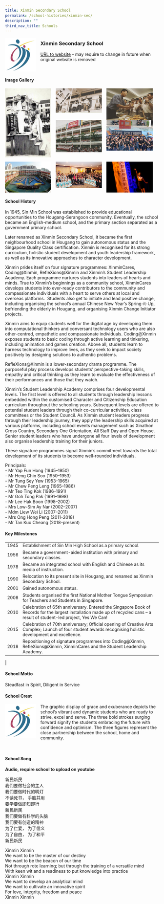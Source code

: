 ```yaml
---
title: Xinmin Secondary School
permalink: /school-histories/xinmin-sec/
description: ""
third_nav_title: Schools
---
```

<img src="/images/xinminsec1.png" style="width:20%;margin-right:15px;" align = "left">

### **Xinmin Secondary School**
[URL to website](https://xinminsec.moe.edu.sg/) - may require to change in future when original website is removed

<br clear="left">

#### **Image Gallery**

<p><a href="https://staging.d1yxymztqoj7qn.amplifyapp.com/images/xinminsec2.jpg">  
<img src="/images/xinminsec2.jpg" style="width:30%;margin-right:15px;" align = "left">
</a></p>

<p><a href="https://staging.d1yxymztqoj7qn.amplifyapp.com/images/xinminsec3.jpg">  
<img src="/images/xinminsec3.jpg" style="width:30%;margin-right:15px;" align = "left">
</a></p>

<p><a href="https://staging.d1yxymztqoj7qn.amplifyapp.com/images/xinminsec4.jpg">  
<img src="/images/xinminsec4.jpg" style="width:30%;margin-right:15px;" align = "left">
</a></p>

<p><a href="https://staging.d1yxymztqoj7qn.amplifyapp.com/images/xinminsec5.jpg">  
<img src="/images/xinminsec5.jpg" style="width:30%;margin-right:15px;" align = "left">
</a></p>

<p><a href="https://staging.d1yxymztqoj7qn.amplifyapp.com/images/xinminsec6.jpg">  
<img src="/images/xinminsec6.jpg" style="width:30%;margin-right:15px;" align = "left">
</a></p>

<br clear="left">

<p><a href="https://staging.d1yxymztqoj7qn.amplifyapp.com/images/xinminsec7.jpg">  
<img src="/images/xinminsec7.jpg" style="width:30%;margin-right:15px;" align = "left">
</a></p>

<p><a href="https://staging.d1yxymztqoj7qn.amplifyapp.com/images/xinminsec8.jpg">  
<img src="/images/xinminsec8.jpg" style="width:30%;margin-right:15px;" align = "left">
</a></p>

<p><a href="https://staging.d1yxymztqoj7qn.amplifyapp.com/images/xinminsec9.jpg">  
<img src="/images/xinminsec9.jpg" style="width:30%;margin-right:15px;" align = "left">
</a></p>

<br clear="left">

#### **School History**
In 1945, Sin Min School was established to provide educational opportunities to the Hougang-Serangoon community. Eventually, the school became an English-medium school, and the primary section separated as a government primary school.

Later renamed as Xinmin Secondary School, it became the first neighbourhood school in Hougang to gain autonomous status and the Singapore Quality Class certification. Xinmin is recognised for its strong curriculum, holistic student development and youth leadership framework, as well as its innovative approaches to character development.

Xinmin prides itself on four signature programmes: XinminCares, Coding@Xinmin, RefleXions@Xinmin and Xinmin’s Student Leadership Academy. Each programme nurtures students into leaders of hearts and minds. True to Xinmin’s beginnings as a community school, XinminCares develops students into ever-ready contributors to the community and compassionate individuals with a heart to serve others at local and overseas platforms.  Students also get to initiate and lead positive change, including organising the school’s annual Chinese New Year’s Spring-it-Up, befriending the elderly in Hougang, and organising Xinmin Change Initiator projects.

Xinmin aims to equip students well for the digital age by developing them into computational thinkers and conversant technology users who are also other-centred, empathetic and compassionate individuals. Coding@Xinmin exposes students to basic coding through active learning and tinkering, including animation and games creation. Above all, students learn to harness technology to improve lives, as they seek to impact society positively by designing solutions to authentic problems.

RefleXions@Xinmin is a lower-secondary drama programme. The purposeful play process develops students’ perspective-taking skills, empathy and critical thinking as they learn to evaluate the effectiveness of their performances and those that they watch.

Xinmin’s Student Leadership Academy comprises four developmental levels. The first level is offered to all students through leadership lessons embedded within the customised Character and Citizenship Education curriculum throughout the schooling years. Subsequent levels are offered to potential student leaders through their co-curricular activities, class committees or the Student Council. As Xinmin student leaders progress through their leadership journey, they apply the leadership skills acquired at various platforms, including school events management such as Xinathon Cross Country, Secondary One Orientation, All Staff Day and Open House. Senior student leaders who have undergone all four levels of development also organise leadership training for their juniors.

These signature programmes signal Xinmin’s commitment towards the total development of its students to become well-rounded individuals.

Principals:<br>
\- Mr Yap Fun Hong (1945–1950)<br>
\- Mr Heng Chin Soo (1950–1953)<br>
\- Mr Tung Sey Yew (1953–1965)<br>
\- Mr Chew Peng Leng (1965–1986)<br>
\- Mr Teo Ting Kok (1986–1991)<br>
\- Mr Goh Tong Pak (1991–1998)<br>
\- Mr Lee Hak Boon (1998–2002)<br>
\- Mrs Low-Sim Ay Nar (2002–2007)<br>
\- Mdm Liew Wei Li (2007–2011)<br>
\- Mrs Ong Hong Peng (2011–2018)<br>
\- Mr Tan Kuo Cheang (2018–present)

#### **Key Milestones**

|  |  |
|:---:|---|
| 1945 | Establishment of Sin Min High School as a primary school. |
| 1956 | Became a government-aided institution with primary and secondary classes. |
| 1978 | Became an integrated school with English and Chinese as its media of instruction. |
| 1990 | Relocation to its present site in Hougang, and renamed as Xinmin Secondary School. |
| 2001 | Gained autonomous status. |
| 2008 | Students organised the first National Mother Tongue Symposium for Teachers and Students in Singapore. |
| 2010 | Celebration of 65th anniversary. Entered the Singapore Book of Records for the largest installation made up of recycled cans – a result of student-led project, Yes We Can! |
| 2015 | Celebration of 70th anniversary; Official opening of Creative Arts Complex; Launch of four student awards recognising holistic development and excellence. |
| 2018 | Repositioning of signature programmes into Coding@Xinmin, RefleXions@Xinmin, XinminCares and the Student Leadership Academy. |
|

#### **School Motto**
Steadfast in Spirit, Diligent in Service

#### **School Crest**
<img src="/images/xinminsec1.png" style="width:20%;margin-right:15px;" align = "left">

The graphic display of grace and exuberance depicts the school’s vibrant and dynamic students who are ready to strive, excel and serve. The three bold strokes surging forward signify the students embracing the future with confidence and optimism. The three figures represent the close partnership between the school, home and community.

<br clear="left">

#### **School Song**
**Audio, require school to upload on youtube**

新民新民<br>
我们要做社会的主人<br>
我们要做时代的明灯<br>
不读死书， 手脑并用<br>
要学要做即知即行<br>
新民新民<br>
我们要做有科学的头脑<br>
我们要有创造的精神<br>
为了仁爱， 为了信义<br>
为了自由， 为了和平<br>
新民新民

Xinmin Xinmin<br>
We want to be the master of our destiny<br>
We want to be the beacon of our time<br>
Not through rote learning; but through the training of a versatile mind<br>
With keen wit and a readiness to put knowledge into practice<br>
Xinmin Xinmin<br>
We want to develop an analytical mind<br>
We want to cultivate an innovative spirit<br>
For love, integrity, freedom and peace<br>
Xinmin Xinmin